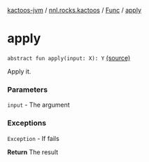[kactoos-jvm](../../index.md) / [nnl.rocks.kactoos](../index.md) / [Func](index.md) / [apply](.)

# apply

`abstract fun apply(input: X): Y` [(source)](https://github.com/neonailol/kactoos/blob/master/kactoos-jvm/src/main/kotlin/nnl/rocks/kactoos/Func.kt#L35)

Apply it.

### Parameters

`input` - The argument

### Exceptions

`Exception` - If fails

**Return**
The result

